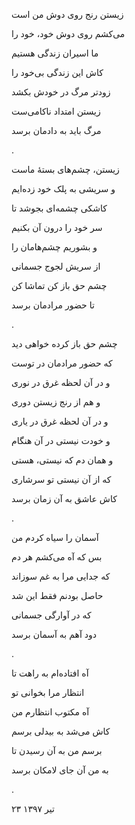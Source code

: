 <!-- 
.. title: آنمان برسد
.. slug: aaneman-beresad
.. date: 2018-07-14 08:51:51 UTC
.. tags: غزل‌واره
.. category: 
.. link: 
.. description: 
.. type: text
-->

زیستن رنج روی دوش من است

می‌کشم روی دوش خود، خود را

ما اسیران زندگی هستیم

کاش این زندگی بی‌خود را

زودتر مرگ در خودش بکشد

زیستن امتداد ناکامی‌ست

مرگ باید به دادمان برسد

.



زیستن، چشم‌های بستهٔ ماست

و سریشی به پلک خود زده‌ایم

کاشکی چشمه‌ای بجوشد تا

سر خود را درون آن بکنیم

و بشوریم چشم‌هامان را

از سریش لجوج جسمانی

چشم حق باز کن تماشا کن

تا حضور مرادمان برسد

.

چشم حق باز کرده خواهی دید

که حضور مرادمان در توست

و در آن لحظه غرق در نوری

و هم از رنج زیستن دوری

و در آن لحظه غرق در یاری

و خودت نیستی در آن هنگام

و همان دم که نیستی، هستی

که از آن نیستی تو سرشاری

کاش عاشق به آن زمان برسد

.

آسمان را سیاه کردم من

بس که آه می‌کشم هر دم

که جدایی مرا به غم سوزاند

حاصل بودنم فقط این شد

که در آوارگی جسمانی

دود آهم به آسمان برسد

.


آه افتاده‌ام به راهت تا

انتظار مرا بخوانی تو

آه مکتوب انتظارم من

کاش می‌شد به بیدلی برسم

برسم من به آن رسیدن تا

به من آن جای لامکان برسد

.


۲۳ تیر ۱۳۹۷
